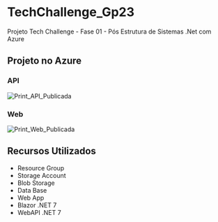 # TechChallenge_Gp23
Projeto Tech Challenge - Fase 01 - Pós Estrutura de Sistemas .Net com Azure

## Projeto no Azure
### API
![Print_API_Publicada](https://github.com/Kaueaugustofiap/TechChallenger_Gp23/assets/61791128/91537d2a-96a0-415b-88d4-3ecbb74327f5)
### Web
![Print_Web_Publicada](https://github.com/Kaueaugustofiap/TechChallenger_Gp23/assets/61791128/a74bc76f-fc64-4f28-bdde-88429112716d)

## Recursos Utilizados
* Resource Group
* Storage Account
* Blob Storage
* Data Base
* Web App
* Blazor .NET 7
* WebAPI .NET 7
